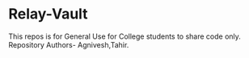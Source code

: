 # Relay-Vault
This repos is for General Use for College students to share code only.
Repository Authors- Agnivesh,Tahir.
